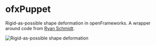 # ofxPuppet

Rigid-as-possible shape deformation in openFrameworks. A wrapper around code from [Ryan Schmidt](http://www.dgp.toronto.edu/~rms/software/Deform2D/index.html).

![Rigid-as-possible shape deformation](http://www.dgp.toronto.edu/~rms/software/Deform2D/example.png)

